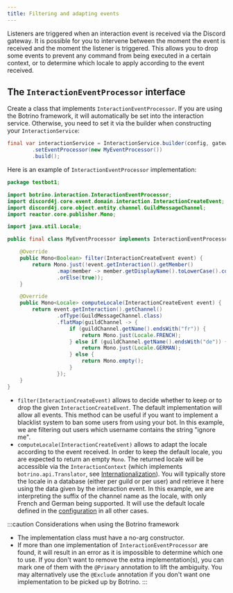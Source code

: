 ```yaml
---
title: Filtering and adapting events
---
```


Listeners are triggered when an interaction event is received via the Discord gateway. It is possible for you to intervene between the moment the event is received and the moment the listener is triggered. This allows you to drop some events to prevent any command from being executed in a certain context, or to determine which locale to apply according to the event received.

## The `InteractionEventProcessor` interface

Create a class that implements `InteractionEventProcessor`. If you are using the Botrino framework, it will automatically be set into the interaction service. Otherwise, you need to set it via the builder when constructing your `InteractionService`:

```java
final var interactionService = InteractionService.builder(config, gateway)
        .setEventProcessor(new MyEventProcessor())
        .build();
```

Here is an example of `InteractionEventProcessor` implementation:

```java
package testbot1;

import botrino.interaction.InteractionEventProcessor;
import discord4j.core.event.domain.interaction.InteractionCreateEvent;
import discord4j.core.object.entity.channel.GuildMessageChannel;
import reactor.core.publisher.Mono;

import java.util.Locale;

public final class MyEventProcessor implements InteractionEventProcessor {

    @Override
    public Mono<Boolean> filter(InteractionCreateEvent event) {
        return Mono.just(!event.getInteraction().getMember()
                .map(member -> member.getDisplayName().toLowerCase().contains("ignore me"))
                .orElse(true));
    }

    @Override
    public Mono<Locale> computeLocale(InteractionCreateEvent event) {
        return event.getInteraction().getChannel()
                .ofType(GuildMessageChannel.class)
                .flatMap(guildChannel -> {
                    if (guildChannel.getName().endsWith("fr")) {
                        return Mono.just(Locale.FRENCH);
                    } else if (guildChannel.getName().endsWith("de")) {
                        return Mono.just(Locale.GERMAN);
                    } else {
                        return Mono.empty();
                    }
                });
    }
}
```

* `filter(InteractionCreateEvent)` allows to decide whether to keep or to drop the given `InteractionCreateEvent`. The default implementation will allow all events. This method can be useful if you want to implement a blacklist system to ban some users from using your bot. In this example, we are filtering out users which username contains the string "ignore me".
* `computeLocale(InteractionCreateEvent)` allows to adapt the locale according to the event received. In order to keep the default locale, you are expected to return an empty `Mono`. The returned locale will be accessible via the `InteractionContext` (which implements `botrino.api.Translator`, see [Internationalization](../api/i18n.md)). You will typically store the locale in a database (either per guild or per user) and retrieve it here using the data given by the interaction event. In this example, we are interpreting the suffix of the channel name as the locale, with only French and German being supported. It will use the default locale defined in the [configuration](configuration.md) in all other cases.

:::caution Considerations when using the Botrino framework
* The implementation class must have a no-arg constructor.
* If more than one implementation of `InteractionEventProcessor` are found, it will result in an error as it is impossible to determine which one to use. If you don't want to remove the extra implementation(s), you can mark one of them with the `@Primary` annotation to lift the ambiguity. You may alternatively use the `@Exclude` annotation if you don't want one implementation to be picked up by Botrino.
:::

